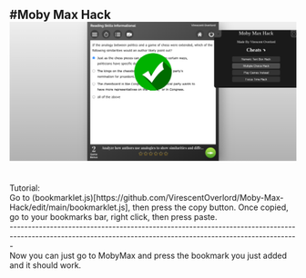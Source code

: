 #Moby Max Hack
<img src="img.png" alt="Img" title="Prev">
<br /> 
------------------------------------------------------------
<br /> 
Tutorial:
<br /> 
Go to (bookmarklet.js)[https://github.com/VirescentOverlord/Moby-Max-Hack/edit/main/bookmarklet.js], then press the copy button. Once copied, go to your bookmarks bar, right click, then press paste. 
<br />
-------------------------------------------------------------------------------------------------------------------------------------------------------------
<br />
Now you can just go to MobyMax and press the bookmark you just added and it should work.

